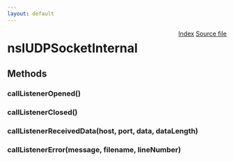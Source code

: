 ```yaml
---
layout: default
---
```

<div class='links' style='float:right'><a href="../index.html">Index</a>
<a href="http://dxr.mozilla.org/mozilla-central/source/dom/network/interfaces/nsIUDPSocketChild.idl">Source file</a>
</div>

# nsIUDPSocketInternal #

## Methods ##

### callListenerOpened() ###

### callListenerClosed() ###

### callListenerReceivedData(host, port, data, dataLength) ###

### callListenerError(message, filename, lineNumber) ###
